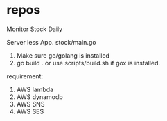 # repos
Monitor Stock Daily

Server less App. stock/main.go

1) Make sure go/golang is installed
2) go build . or use scripts/build.sh if gox is installed.

requirement:
1) AWS lambda
2) AWS dynamodb
3) AWS SNS
4) AWS SES

